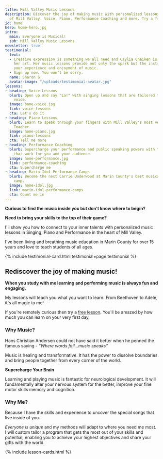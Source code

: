 ```yaml
---
title: Mill Valley Music Lessons
description: Discover the joy of making music with personalized lessons in the heart
  of Mill Valley. Voice, Piano, Performance Coaching and more. Try a free lesson!
id: home
hero: home-hero.jpg
intro:
  main: Everyone is Musical!
  sub: Mill Valley Music Lessons
newsletter: true
testimonial:
  text:
  - Creative expression is something we all need and Caylia Chaiken is a master of
    her art. Her music lessons provide not only the spark but the instruction to enhance
    your experience and enjoyment of music.
  - Sign up now. You won’t be sorry.
  name: Sharon G.
  avatar-image: "/uploads/testimonial-avatar.jpg"
lessons:
- heading: Voice Lessons
  blurb: Open up and say "La!" with singing lessons that are tailored to your unique
    voice.
  image: home-voice.jpg
  link: voice-lessons
  cta: Let's do it
- heading: Piano Lessons
  blurb: Learn to speak through your fingers with Mill Valley's most versatile Piano
    Teacher.
  image: home-piano.jpg
  link: piano-lessons
  cta: Tell me more
- heading: Performance Coaching
  blurb: Supercharge your performance and public speaking powers with tools and techniques
    that work for you and your audience.
  image: home-performance.jpg
  link: performance-coaching
  cta: Supercharge me
- heading: Marin Idol Performance Camps
  blurb: Become the next Carrie Underwood at Marin County's best musical performance
    camp.
  image: home-idol.jpg
  link: marin-idol-performance-camps
  cta: Count me in
---
```


**Curious to find the music inside you but don't know where to begin?**

**Need to bring your skills to the top of their game?**

I'll show you how to connect to your inner talents with personalized music lessons in Singing, Piano and Performance in the heart of Mill Valley.

I've been living and breathing music education in Marin County for over 15 years and love to teach students of all ages.

{% include testimonial-card.html testimonial=page.testimonial %}

## Rediscover the joy of making music!

**When you study with me learning and performing music is always fun and engaging.**

My lessons will teach you what you want to learn. From Beethoven to Adele, it's all magic to me!

If you're remotely curious then try a <a href="{{ '/contact/' | relative_url }}">free lesson</a>. You'll be amazed by how much you can learn on your very first day.

### Why Music?

Hans Christian Andersen could not have said it better when he penned the famous saying - *“Where words fail...music speaks”*

Music is healing and transformative. It has the power to dissolve boundaries and bring people together from every corner of the world.

**Supercharge Your Brain**

Learning and playing music is fantastic for neurological development. It will fundamentally alter your nervous system for the better, improve your fine motor skills memory and cognition.

### Why Me?

Because I have the skills and experience to uncover the special songs that live inside of you.

*Everyone is unique* and my methods will adapt to where you need me most. I will custom tailor a program that gets the most out of your skills and potential, enabling you to achieve your highest objectives and share your gifts with the world.

{% include lesson-cards.html %}